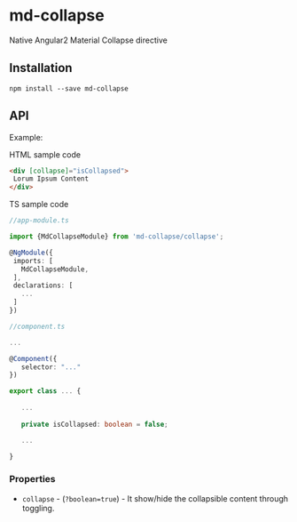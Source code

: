# md-collapse

Native Angular2 Material Collapse directive

## Installation
`npm install --save md-collapse`

## API

Example:
 
HTML sample code
 ```html
<div [collapse]="isCollapsed">
  Lorum Ipsum Content
</div>
 ```

TS sample code
 ```ts
//app-module.ts

import {MdCollapseModule} from 'md-collapse/collapse';

@NgModule({
  imports: [
    MdCollapseModule,
  ],
  declarations: [
    ...
  ]  
})

//component.ts

...

@Component({
    selector: "..."
})

export class ... {
    
    ...
    
    private isCollapsed: boolean = false;

    ...

}
 ```

### Properties

  - `collapse` - (`?boolean=true`) - It show/hide the collapsible content through toggling.
